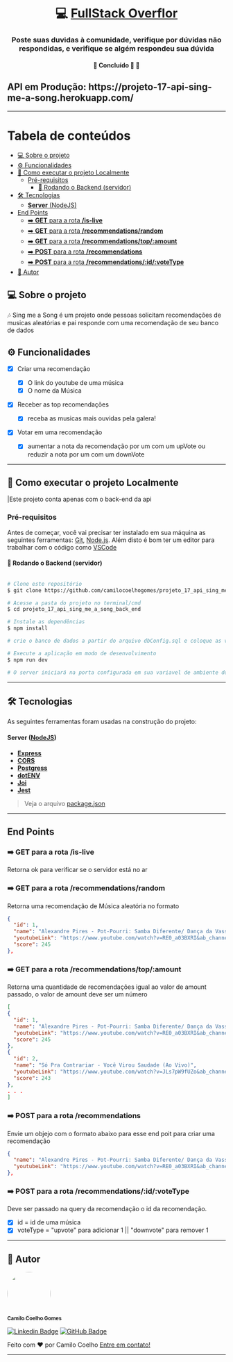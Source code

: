 <h1 align="center">
     💻 <a href="#" alt="FullStack Overflor api"> FullStack Overflor </a>
</h1>

<h3 align="center">
  Poste suas duvidas à comunidade, verifique por dúvidas não respondidas, e verifique se algém respondeu sua dúvida
</h3>

<h4 align="center">
	🚧   Concluído 🚀 🚧
</h4>

<h2> API em Produção: https://projeto-17-api-sing-me-a-song.herokuapp.com/ </h2>

---

<h1> Tabela de conteúdos </h1>

<!--ts-->
- [💻 Sobre o projeto](#-sobre-o-projeto)
- [⚙️ Funcionalidades](#️-funcionalidades)
- [🚀 Como executar o projeto Localmente](#-como-executar-o-projeto-localmente)
  - [Pré-requisitos](#pré-requisitos)
    - [🎲 Rodando o Backend (servidor)](#-rodando-o-backend-servidor)
- [🛠 Tecnologias](#-tecnologias)
    - [**Server** (NodeJS)](#server-nodejs)
- [End Points](#end-points)
  - [➡️ **GET** para a rota **/is-live**](#️-get-para-a-rota-is-live)
  - [➡️ **GET** para a rota **/recommendations/random**](#️-get-para-a-rota-recommendationsrandom)
  - [➡️ **GET** para a rota **/recommendations/top/:amount**](#️-get-para-a-rota-recommendationstopamount)
  - [➡️ **POST** para a rota **/recommendations**](#️-post-para-a-rota-recommendations)
  - [➡️ **POST** para a rota **/recommendations/:id/:voteType**](#️-post-para-a-rota-recommendationsidvotetype)
- [🦸 Autor](#-autor)
<!--te-->

## 💻 Sobre o projeto

🎶 Sing me a Song é um projeto onde pessoas solicitam recomendações de musicas aleatórias e pai responde com uma recomendação de seu banco de dados


## ⚙️ Funcionalidades

- [x] Criar uma recomendação

  - [x] O link do youtube de uma música
  - [x] O nome da Música

- [x] Receber as top recomendações
  - [x] receba as musicas mais ouvidas pela galera!


- [x] Votar em uma recomendação
  - [x] aumentar a nota da recomendação por um com um upVote ou reduzir a nota por um com um downVote


---

## 🚀 Como executar o projeto Localmente

|Este projeto conta apenas com o back-end da api


### Pré-requisitos

Antes de começar, você vai precisar ter instalado em sua máquina as seguintes ferramentas:
[Git](https://git-scm.com), [Node.js](https://nodejs.org/en/).
Além disto é bom ter um editor para trabalhar com o código como [VSCode](https://code.visualstudio.com/)

#### 🎲 Rodando o Backend (servidor)

```bash

# Clone este repositório
$ git clone https://github.com/camilocoelhogomes/projeto_17_api_sing_me_a_song_back_end.git

# Acesse a pasta do projeto no terminal/cmd
$ cd projeto_17_api_sing_me_a_song_back_end

# Instale as dependências
$ npm install

# crie o banco de dados a partir do arquivo dbConfig.sql e coloque as variavies de ambiente conforme o .env.example e crie um arquivo .env.dev baseado nele

# Execute a aplicação em modo de desenvolvimento
$ npm run dev

# O server iniciará na porta configurada em sua variavel de ambiente do .env.test
```

---

## 🛠 Tecnologias

As seguintes ferramentas foram usadas na construção do projeto:

#### **Server** ([NodeJS](https://nodejs.org/en/))
- **[Express](https://expressjs.com/)**
- **[CORS](https://expressjs.com/en/resources/middleware/cors.html)**
- **[Postgress](https://github.com/postgres/postgres)**
- **[dotENV](https://github.com/motdotla/dotenv)**
- **[Joi](https://github.com/hapijs/joi)**
- **[Jest](https://github.com/facebook/jest)**

> Veja o arquivo [package.json](https://github.com/camilocoelhogomes/projeto_17_api_sing_me_a_song_back_end/blob/main/package.json)

---
## End Points

### ➡️ **GET** para a rota **/is-live**

Retorna ok para verificar se o servidor está no ar

### ➡️ **GET** para a rota **/recommendations/random**

Retorna uma recomendação de Música aleatória no formato

```Json
{
  "id": 1,
  "name": "Alexandre Pires - Pot-Pourri: Samba Diferente/ Dança da Vassoura",
  "youtubeLink": "https://www.youtube.com/watch?v=RE0_a03BXRI&ab_channel=AlexandrePires",
  "score": 245
},
```

### ➡️ **GET** para a rota **/recommendations/top/:amount**

Retorna uma quantidade de recomendações igual ao valor de amount passado, o valor de amount deve ser um número
```Json
[
{
  "id": 1,
  "name": "Alexandre Pires - Pot-Pourri: Samba Diferente/ Dança da Vassoura",
  "youtubeLink": "https://www.youtube.com/watch?v=RE0_a03BXRI&ab_channel=AlexandrePires",
  "score": 245
},
{
  "id": 2,
  "name": "Só Pra Contrariar - Você Virou Saudade (Ao Vivo)",
  "youtubeLink": "https://www.youtube.com/watch?v=JLs7pW9fUZo&ab_channel=SoPraContrariarVEVO",
  "score": 243
},
. . .
]
```

### ➡️ **POST** para a rota **/recommendations**

Envie um objejo com o formato abaixo para esse end poit para criar uma recomendação

```Json
{
  "name": "Alexandre Pires - Pot-Pourri: Samba Diferente/ Dança da Vassoura",
  "youtubeLink": "https://www.youtube.com/watch?v=RE0_a03BXRI&ab_channel=AlexandrePires"
},
```

### ➡️ **POST** para a rota **/recommendations/:id/:voteType**

Deve ser passado na query da recomendação o id da recomendação.

- [x] id = id de uma música
- [x] voteType = "upvote" para adicionar 1 || "downvote" para remover 1

---
## 🦸 Autor

<a href="https://blog.rocketseat.com.br/author/thiago/">
 <img style="border-radius: 50%;" src="https://avatars.githubusercontent.com/u/43358210?v=4" width="100px;" alt=""/>
 <br />
 <sub><b>Camilo Coelho Gomes</b></sub></a> 
 <br />

[![Linkedin Badge](https://img.shields.io/badge/LinkedIn-0077B5?style=for-the-badge&logo=linkedin&logoColor=white)](https://www.linkedin.com/in/camilocoelhogomes/)
[![GitHub Badge](https://img.shields.io/badge/GitHub-100000?style=for-the-badge&logo=github&logoColor=white)](https://github.com/camilocoelhogomes/)

Feito com ❤️ por Camilo Coelho [Entre em contato!](https://www.linkedin.com/in/camilocoelhogomes/)

---

